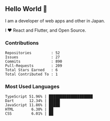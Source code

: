 ## Hello World 👋

I am a developer of web apps and other in Japan.

I ❤️ React and Flutter, and Open Source.

### Contributions

<!-- contributions start -->

    Repositories         : 52
    Issues               : 27
    Commits              : 890
    Pull-Requests        : 209
    Total Stars Earned   : 6
    Total Contributed To : 1

<!-- contributions end -->

### Most Used Languages

<!-- most-used-languages start -->

    TypeScript 51.96% | ████████████████████
    Dart       12.34% | █████
    JavaScript 11.86% | █████
    HTML        6.30% | ██
    CSS         6.01% | ██

<!-- most-used-languages end -->
